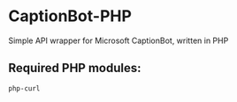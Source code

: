 # CaptionBot-PHP
Simple API wrapper for Microsoft CaptionBot, written in PHP

## Required PHP modules:
`php-curl`

